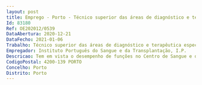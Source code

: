 ```yaml
--- 
layout: post
title: Emprego - Porto - Técnico superior das áreas de diagnóstico e terapêutica especialista
Id: 83180
Ref: OE202012/0539
DataAbertura: 2020-12-21
DataFecho: 2021-01-06
Trabalho: Técnico superior das áreas de diagnóstico e terapêutica especialista
Empregador: Instituto Português do Sangue e da Transplantação, I.P.
Descricao: Tem em vista o desempenho de funções no Centro de Sangue e da Transplantação do Porto – Área Funcional do Sangue, o posto de trabalho a ocupar caracteriza se genericamente pelo conteúdo funcional constante do artigo 10.º do Decreto Lei n.º 111 2017, de 31 de agosto, e designadamente  a)	Executar colheitas de amostras biológicas para análises clínicas b)	Colheita de sangue total aos dadores de sangue no posto fixo e em sessões móveis de colheita c)	Avaliar o início de uma reação adversa à dádiva de sangue (RAD) d)	Processamento de unidades de sangue total com vista à separação nos seus componentes, constituição de “pool” de plaquetas e de plasma e)	Avaliação, rotulagem, armazenamento e expedição dos componentes para os hospitais da zona geográfica de influência do IPST, IP f)	Gestão de stock’s de componentes sanguíneos g)	Estudo analítico de doenças transmissíveis pela transfusão de sangue, células, tecidos ou órgãos h)	Estudo imunohematológico de dadores e pré transfusionais a doentes  i)	Validação dos métodos analíticos em uso.
CodigoPostal: 4200-139 PORTO
Concelho: Porto
Distrito: Porto
--- 
```

